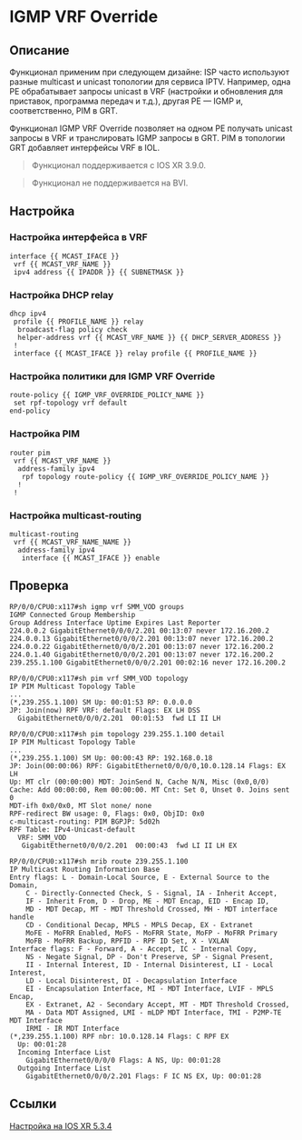 # IGMP VRF Override

## Описание

Функционал применим при следующем дизайне: ISP часто используют разные multicast и unicast топологии для сервиса IPTV. Например, одна PE обрабатывает запросы unicast в VRF (настройки и обновления для приставок, программа передач и т.д.), другая PE — IGMP и, соответственно, PIM в GRT.

Функционал IGMP VRF Override позволяет на одном PE получать unicast запросы в VRF и транслировать IGMP запросы в GRT. PIM в топологии GRT добавляет интерфейсы VRF в IOL.

> Функционал поддерживается с IOS XR 3.9.0.

> Функционал не поддерживается на BVI.

## Настройка

### Настройка интерфейса в VRF

```
interface {{ MCAST_IFACE }}
 vrf {{ MCAST_VRF_NAME }}
 ipv4 address {{ IPADDR }} {{ SUBNETMASK }}
```

### Настройка DHCP relay

```
dhcp ipv4
 profile {{ PROFILE_NAME }} relay
  broadcast-flag policy check
  helper-address vrf {{ MCAST_VRF_NAME }} {{ DHCP_SERVER_ADDRESS }}
 !
 interface {{ MCAST_IFACE }} relay profile {{ PROFILE_NAME }}
```

### Настройка политики для IGMP VRF Override

```
route-policy {{ IGMP_VRF_OVERRIDE_POLICY_NAME }}
 set rpf-topology vrf default
end-policy
```

### Настройка PIM

```
router pim
 vrf {{ MCAST_VRF_NAME }}
  address-family ipv4
   rpf topology route-policy {{ IGMP_VRF_OVERRIDE_POLICY_NAME }}
  !
 !
```

### Настройка multicast-routing

```
multicast-routing
 vrf {{ MCAST_VRF_NAME_NAME }}
  address-family ipv4
   interface {{ MCAST_IFACE }} enable
```

## Проверка

```
RP/0/0/CPU0:x117#sh igmp vrf SMM_VOD groups
IGMP Connected Group Membership
Group Address Interface Uptime Expires Last Reporter
224.0.0.2 GigabitEthernet0/0/0/2.201 00:13:07 never 172.16.200.2
224.0.0.13 GigabitEthernet0/0/0/2.201 00:13:07 never 172.16.200.2
224.0.0.22 GigabitEthernet0/0/0/2.201 00:13:07 never 172.16.200.2
224.0.1.40 GigabitEthernet0/0/0/2.201 00:13:07 never 172.16.200.2
239.255.1.100 GigabitEthernet0/0/0/2.201 00:02:16 never 172.16.200.2
```

```
RP/0/0/CPU0:x117#sh pim vrf SMM_VOD topology
IP PIM Multicast Topology Table
...
(*,239.255.1.100) SM Up: 00:01:53 RP: 0.0.0.0
JP: Join(now) RPF VRF: default Flags: EX LH DSS
  GigabitEthernet0/0/0/2.201  00:01:53  fwd LI II LH
```

```
RP/0/0/CPU0:x117#sh pim topology 239.255.1.100 detail
IP PIM Multicast Topology Table
...
(*,239.255.1.100) SM Up: 00:00:43 RP: 192.168.0.18
JP: Join(00:00:06) RPF: GigabitEthernet0/0/0/0,10.0.128.14 Flags: EX LH
Up: MT clr (00:00:00) MDT: JoinSend N, Cache N/N, Misc (0x0,0/0)
Cache: Add 00:00:00, Rem 00:00:00. MT Cnt: Set 0, Unset 0. Joins sent 0
MDT-ifh 0x0/0x0, MT Slot none/ none
RPF-redirect BW usage: 0, Flags: 0x0, ObjID: 0x0
c-multicast-routing: PIM BGPJP: 5d02h
RPF Table: IPv4-Unicast-default
  VRF: SMM_VOD
   GigabitEthernet0/0/0/2.201  00:00:43  fwd LI II LH EX
```

```
RP/0/0/CPU0:x117#sh mrib route 239.255.1.100
IP Multicast Routing Information Base
Entry flags: L - Domain-Local Source, E - External Source to the Domain,
    C - Directly-Connected Check, S - Signal, IA - Inherit Accept,
    IF - Inherit From, D - Drop, ME - MDT Encap, EID - Encap ID,
    MD - MDT Decap, MT - MDT Threshold Crossed, MH - MDT interface handle
    CD - Conditional Decap, MPLS - MPLS Decap, EX - Extranet
    MoFE - MoFRR Enabled, MoFS - MoFRR State, MoFP - MoFRR Primary
    MoFB - MoFRR Backup, RPFID - RPF ID Set, X - VXLAN
Interface flags: F - Forward, A - Accept, IC - Internal Copy,
    NS - Negate Signal, DP - Don't Preserve, SP - Signal Present,
    II - Internal Interest, ID - Internal Disinterest, LI - Local Interest,
    LD - Local Disinterest, DI - Decapsulation Interface
    EI - Encapsulation Interface, MI - MDT Interface, LVIF - MPLS Encap,
    EX - Extranet, A2 - Secondary Accept, MT - MDT Threshold Crossed,
    MA - Data MDT Assigned, LMI - mLDP MDT Interface, TMI - P2MP-TE MDT Interface
    IRMI - IR MDT Interface
(*,239.255.1.100) RPF nbr: 10.0.128.14 Flags: C RPF EX
  Up: 00:01:28
  Incoming Interface List
    GigabitEthernet0/0/0/0 Flags: A NS, Up: 00:01:28
  Outgoing Interface List
    GigabitEthernet0/0/0/2.201 Flags: F IC NS EX, Up: 00:01:28
```

## Ссылки

[Настройка на IOS XR 5.3.4](https://www.cisco.com/c/en/us/td/docs/routers/asr9000/software/asr9k_r5-3/multicast/configuration/guide/b-mcast-cg53x-asr9k/b-mcast-cg53x-asr9k_chapter_0100.html#con_2896297)
